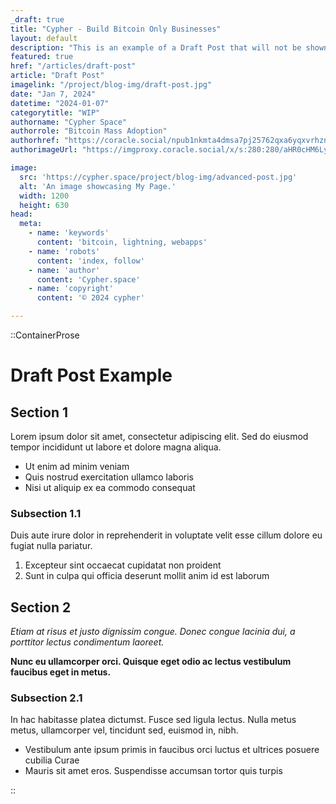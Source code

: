 ```yaml
---
_draft: true
title: "Cypher - Build Bitcoin Only Businesses"
layout: default
description: "This is an example of a Draft Post that will not be shown in the feeds"
featured: true
href: "/articles/draft-post"
article: "Draft Post"
imagelink: "/project/blog-img/draft-post.jpg"
date: "Jan 7, 2024"
datetime: "2024-01-07"
categorytitle: "WIP"
authorname: "Cypher Space"
authorrole: "Bitcoin Mass Adoption"
authorhref: "https://coracle.social/npub1nkmta4dmsa7pj25762qxa6yqxvrhzn7ug0gz5frp9g7p3jdscnhsu049fn"
authorimageUrl: "https://imgproxy.coracle.social/x/s:280:280/aHR0cHM6Ly9wZnAubm9zdHIuYnVpbGQvNmQ1NzA1MDNjMGI3NWJlNzU5NDYxYWQ0ODUwMzk4YTMzOGZkNTFkOGU2MzEzMTRjODczMWMwZDNlMWI0ZGViNy5wbmc="

image:
  src: 'https://cypher.space/project/blog-img/advanced-post.jpg'
  alt: 'An image showcasing My Page.'
  width: 1200
  height: 630
head:
  meta:
    - name: 'keywords'
      content: 'bitcoin, lightning, webapps'
    - name: 'robots'
      content: 'index, follow'
    - name: 'author'
      content: 'Cypher.space'
    - name: 'copyright'
      content: '© 2024 cypher'

---
```


::ContainerProse 

# Draft Post Example

## Section 1

Lorem ipsum dolor sit amet, consectetur adipiscing elit. Sed do eiusmod tempor incididunt ut labore et dolore magna aliqua.

- Ut enim ad minim veniam
- Quis nostrud exercitation ullamco laboris
- Nisi ut aliquip ex ea commodo consequat

### Subsection 1.1

Duis aute irure dolor in reprehenderit in voluptate velit esse cillum dolore eu fugiat nulla pariatur.

1. Excepteur sint occaecat cupidatat non proident
2. Sunt in culpa qui officia deserunt mollit anim id est laborum

## Section 2

*Etiam at risus et justo dignissim congue. Donec congue lacinia dui, a porttitor lectus condimentum laoreet.*

**Nunc eu ullamcorper orci. Quisque eget odio ac lectus vestibulum faucibus eget in metus.**

### Subsection 2.1

In hac habitasse platea dictumst. Fusce sed ligula lectus. Nulla metus metus, ullamcorper vel, tincidunt sed, euismod in, nibh.

- Vestibulum ante ipsum primis in faucibus orci luctus et ultrices posuere cubilia Curae
- Mauris sit amet eros. Suspendisse accumsan tortor quis turpis


::

